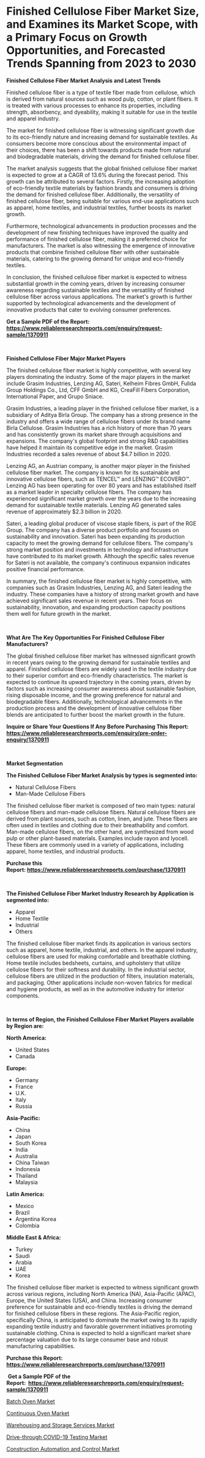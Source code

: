 <p><h1>Finished Cellulose Fiber Market Size, and Examines its Market Scope, with a Primary Focus on Growth Opportunities, and Forecasted Trends Spanning from 2023 to 2030</h1></p><p><strong>Finished Cellulose Fiber Market Analysis and Latest Trends</strong></p>
<p><p>Finished cellulose fiber is a type of textile fiber made from cellulose, which is derived from natural sources such as wood pulp, cotton, or plant fibers. It is treated with various processes to enhance its properties, including strength, absorbency, and dyeability, making it suitable for use in the textile and apparel industry.</p><p>The market for finished cellulose fiber is witnessing significant growth due to its eco-friendly nature and increasing demand for sustainable textiles. As consumers become more conscious about the environmental impact of their choices, there has been a shift towards products made from natural and biodegradable materials, driving the demand for finished cellulose fiber.</p><p>The market analysis suggests that the global finished cellulose fiber market is expected to grow at a CAGR of 13.6% during the forecast period. This growth can be attributed to several factors. Firstly, the increasing adoption of eco-friendly textile materials by fashion brands and consumers is driving the demand for finished cellulose fiber. Additionally, the versatility of finished cellulose fiber, being suitable for various end-use applications such as apparel, home textiles, and industrial textiles, further boosts its market growth.</p><p>Furthermore, technological advancements in production processes and the development of new finishing techniques have improved the quality and performance of finished cellulose fiber, making it a preferred choice for manufacturers. The market is also witnessing the emergence of innovative products that combine finished cellulose fiber with other sustainable materials, catering to the growing demand for unique and eco-friendly textiles.</p><p>In conclusion, the finished cellulose fiber market is expected to witness substantial growth in the coming years, driven by increasing consumer awareness regarding sustainable textiles and the versatility of finished cellulose fiber across various applications. The market's growth is further supported by technological advancements and the development of innovative products that cater to evolving consumer preferences.</p></p>
<p><strong>Get a Sample PDF of the Report:&nbsp; <a href="https://www.reliableresearchreports.com/enquiry/request-sample/1370911">https://www.reliableresearchreports.com/enquiry/request-sample/1370911</a></strong></p>
<p>&nbsp;</p>
<p><strong>Finished Cellulose Fiber Major Market Players</strong></p>
<p><p>The finished cellulose fiber market is highly competitive, with several key players dominating the industry. Some of the major players in the market include Grasim Industries, Lenzing AG, Sateri, Kelheim Fibres GmbH, Fulida Group Holdings Co., Ltd, CFF GmbH and KG, CreaFill Fibers Corporation, International Paper, and Grupo Sniace.</p><p>Grasim Industries, a leading player in the finished cellulose fiber market, is a subsidiary of Aditya Birla Group. The company has a strong presence in the industry and offers a wide range of cellulose fibers under its brand name Birla Cellulose. Grasim Industries has a rich history of more than 70 years and has consistently grown its market share through acquisitions and expansions. The company's global footprint and strong R&D capabilities have helped it maintain its competitive edge in the market. Grasim Industries recorded a sales revenue of about $4.7 billion in 2020.</p><p>Lenzing AG, an Austrian company, is another major player in the finished cellulose fiber market. The company is known for its sustainable and innovative cellulose fibers, such as TENCEL™ and LENZING™ ECOVERO™. Lenzing AG has been operating for over 80 years and has established itself as a market leader in specialty cellulose fibers. The company has experienced significant market growth over the years due to the increasing demand for sustainable textile materials. Lenzing AG generated sales revenue of approximately $2.3 billion in 2020.</p><p>Sateri, a leading global producer of viscose staple fibers, is part of the RGE Group. The company has a diverse product portfolio and focuses on sustainability and innovation. Sateri has been expanding its production capacity to meet the growing demand for cellulose fibers. The company's strong market position and investments in technology and infrastructure have contributed to its market growth. Although the specific sales revenue for Sateri is not available, the company's continuous expansion indicates positive financial performance.</p><p>In summary, the finished cellulose fiber market is highly competitive, with companies such as Grasim Industries, Lenzing AG, and Sateri leading the industry. These companies have a history of strong market growth and have achieved significant sales revenue in recent years. Their focus on sustainability, innovation, and expanding production capacity positions them well for future growth in the market.</p></p>
<p>&nbsp;</p>
<p><strong>What Are The Key Opportunities For Finished Cellulose Fiber Manufacturers?</strong></p>
<p><p>The global finished cellulose fiber market has witnessed significant growth in recent years owing to the growing demand for sustainable textiles and apparel. Finished cellulose fibers are widely used in the textile industry due to their superior comfort and eco-friendly characteristics. The market is expected to continue its upward trajectory in the coming years, driven by factors such as increasing consumer awareness about sustainable fashion, rising disposable income, and the growing preference for natural and biodegradable fibers. Additionally, technological advancements in the production process and the development of innovative cellulose fiber blends are anticipated to further boost the market growth in the future.</p></p>
<p><strong>Inquire or Share Your Questions If Any Before Purchasing This Report: <a href="https://www.reliableresearchreports.com/enquiry/pre-order-enquiry/1370911">https://www.reliableresearchreports.com/enquiry/pre-order-enquiry/1370911</a></strong></p>
<p>&nbsp;</p>
<p><strong>Market Segmentation</strong></p>
<p><strong>The Finished Cellulose Fiber Market Analysis by types is segmented into:</strong></p>
<p><ul><li>Natural Cellulose Fibers</li><li>Man-Made Cellulose Fibers</li></ul></p>
<p><p>The finished cellulose fiber market is composed of two main types: natural cellulose fibers and man-made cellulose fibers. Natural cellulose fibers are derived from plant sources, such as cotton, linen, and jute. These fibers are often used in textiles and clothing due to their breathability and comfort. Man-made cellulose fibers, on the other hand, are synthesized from wood pulp or other plant-based materials. Examples include rayon and lyocell. These fibers are commonly used in a variety of applications, including apparel, home textiles, and industrial products.</p></p>
<p><strong>Purchase this Report:&nbsp;<a href="https://www.reliableresearchreports.com/purchase/1370911">https://www.reliableresearchreports.com/purchase/1370911</a></strong></p>
<p>&nbsp;</p>
<p><strong>The Finished Cellulose Fiber Market Industry Research by Application is segmented into:</strong></p>
<p><ul><li>Apparel</li><li>Home Textile</li><li>Industrial</li><li>Others</li></ul></p>
<p><p>The finished cellulose fiber market finds its application in various sectors such as apparel, home textile, industrial, and others. In the apparel industry, cellulose fibers are used for making comfortable and breathable clothing. Home textile includes bedsheets, curtains, and upholstery that utilize cellulose fibers for their softness and durability. In the industrial sector, cellulose fibers are utilized in the production of filters, insulation materials, and packaging. Other applications include non-woven fabrics for medical and hygiene products, as well as in the automotive industry for interior components.</p></p>
<p>&nbsp;</p>
<p><strong>In terms of Region, the Finished Cellulose Fiber Market Players available by Region are:</strong></p>
<p>
    <p> <strong> North America: </strong>
        <ul>
            <li>United States</li>
            <li>Canada</li>
        </ul>
        </p> 
    <p> <strong> Europe: </strong>
        <ul>
            <li>Germany</li>
            <li>France</li>
            <li>U.K.</li>
            <li>Italy</li>
            <li>Russia</li>
        </ul>
        </p> 
    <p> <strong> Asia-Pacific: </strong>
        <ul>
            <li>China</li>
            <li>Japan</li>
            <li>South Korea</li>
            <li>India</li>
            <li>Australia</li>
            <li>China Taiwan</li>
            <li>Indonesia</li>
            <li>Thailand</li>
            <li>Malaysia</li>
        </ul>
        </p> 
    <p> <strong> Latin America: </strong>
        <ul>
            <li>Mexico</li>
            <li>Brazil</li>
            <li>Argentina Korea</li>
            <li>Colombia</li>
        </ul>
        </p> 
    <p> <strong> Middle East & Africa: </strong>
        <ul>
            <li>Turkey</li>
            <li>Saudi</li>
            <li>Arabia</li>
            <li>UAE</li>
            <li>Korea</li>
        </ul>
    </p>
    </p>
<p><p>The finished cellulose fiber market is expected to witness significant growth across various regions, including North America (NA), Asia-Pacific (APAC), Europe, the United States (USA), and China. Increasing consumer preference for sustainable and eco-friendly textiles is driving the demand for finished cellulose fibers in these regions. The Asia-Pacific region, specifically China, is anticipated to dominate the market owing to its rapidly expanding textile industry and favorable government initiatives promoting sustainable clothing. China is expected to hold a significant market share percentage valuation due to its large consumer base and robust manufacturing capabilities.</p></p>
<p><strong>Purchase this Report: <a href="https://www.reliableresearchreports.com/purchase/1370911">https://www.reliableresearchreports.com/purchase/1370911</a></strong></p>
<p>&nbsp;<strong>Get a Sample PDF of the Report:&nbsp;&nbsp;<a href="https://www.reliableresearchreports.com/enquiry/request-sample/1370911">https://www.reliableresearchreports.com/enquiry/request-sample/1370911</a></strong></p>
<p><strong></strong></p>
<p><p><a href="https://www.linkedin.com/pulse/batch-oven-market-size-share-amp-trends-analysis-report-rwx0e/">Batch Oven Market</a></p><p><a href="https://www.linkedin.com/pulse/continuous-oven-market-size-2023-2030-global-industrial-ieq1e/">Continuous Oven Market</a></p><p><a href="https://medium.com/@graycehuels/warehousing-and-storage-services-market-size-cagr-trends-2024-2030-c98d76468192">Warehousing and Storage Services Market</a></p><p><a href="https://github.com/dziulagalemab/Market-Research-Report-List-1/blob/main/drive-through-covid-19-testing-market.md">Drive-through COVID-19 Testing Market</a></p><p><a href="https://github.com/abbypearson7765/Market-Research-Report-List-1/blob/main/construction-automation-and-control-market.md">Construction Automation and Control Market</a></p></p>